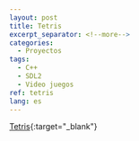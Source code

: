 ```yaml
---
layout: post
title: Tetris
excerpt_separator: <!--more-->
categories:
  - Proyectos
tags:
  - C++ 
  - SDL2
  - Video juegos
ref: tetris
lang: es
---
```


[Tetris](https://github.com/azarrias/tetris){:target="_blank"}
